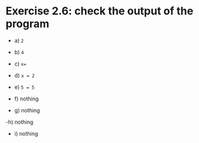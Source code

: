 # Exercise 2.6: check the output of the program

- a)
`2`

- b)
`4`

- c)
`x=`

- d)
`x = 2`

- e)
`5 = 5`

- f)
nothing

- g)
nothing

-h)
nothing

- i)
nothing